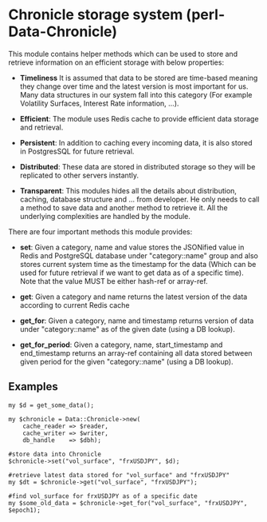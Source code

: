 # Chronicle storage system (perl-Data-Chronicle)

This module contains helper methods which can be used to store and retrieve information
on an efficient storage with below properties:



* **Timeliness**
It is assumed that data to be stored are time-based meaning they change over time and the latest version is most important for us.
Many data structures in our system fall into this category (For example Volatility Surfaces, Interest Rate information, ...).

* **Efficient**:
The module uses Redis cache to provide efficient data storage and retrieval.

* **Persistent**:
In addition to caching every incoming data, it is also stored in PostgresSQL for future retrieval.

* **Distributed**:
These data are stored in distributed storage so they will be replicated to other servers instantly.

* **Transparent**:
This modules hides all the details about distribution, caching, database structure and ... from developer. He only needs to call a method
to save data and another method to retrieve it. All the underlying complexities are handled by the module.


There are four important methods this module provides:

* **set**:
Given a category, name and value stores the JSONified value in Redis and PostgreSQL database under "category::name" group and also stores current
system time as the timestamp for the data (Which can be used for future retrieval if we want to get data as of a specific time). Note that the value
MUST be either hash-ref or array-ref.

* **get**:
Given a category and name returns the latest version of the data according to current Redis cache

* **get_for**:
Given a category, name and timestamp returns version of data under "category::name" as of the given date (using a DB lookup).

* **get_for_period**:
Given a category, name, start_timestamp and end_timestamp returns an array-ref containing all data stored between given period for the given "category::name" (using a DB lookup).

## Examples ##

```
my $d = get_some_data();

my $chronicle = Data::Chronicle->new( 
    cache_reader => $reader, 
    cache_writer => $writer,
    db_handle    => $dbh);

#store data into Chronicle
$chronicle->set("vol_surface", "frxUSDJPY", $d);

#retrieve latest data stored for "vol_surface" and "frxUSDJPY"
my $dt = $chronicle->get("vol_surface", "frxUSDJPY");

#find vol_surface for frxUSDJPY as of a specific date
my $some_old_data = $chronicle->get_for("vol_surface", "frxUSDJPY", $epoch1);

```
